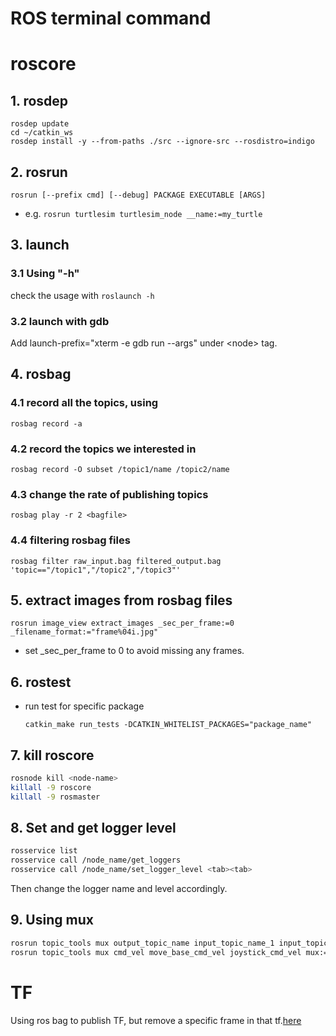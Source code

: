 ROS terminal command
====================

# roscore
## 1. rosdep
  ```
rosdep update
cd ~/catkin_ws
rosdep install -y --from-paths ./src --ignore-src --rosdistro=indigo
  ```

## 2. rosrun
  ```
rosrun [--prefix cmd] [--debug] PACKAGE EXECUTABLE [ARGS]
  ```
- e.g. `rosrun turtlesim turtlesim_node __name:=my_turtle`

## 3. launch
### 3.1 Using "-h"
check the usage with `roslaunch -h`
### 3.2 launch with gdb
Add launch-prefix="xterm -e gdb run --args" under \<node\> tag.

## 4. rosbag
### 4.1 record all the topics, using
  ```
rosbag record -a
  ```
### 4.2 record the topics we interested in 
  ```
rosbag record -O subset /topic1/name /topic2/name
  ```
### 4.3 change the rate of publishing topics
  ```
rosbag play -r 2 <bagfile>
  ```
### 4.4 filtering rosbag files
  ```
rosbag filter raw_input.bag filtered_output.bag 'topic=="/topic1","/topic2","/topic3"'  
  ```
## 5. extract images from rosbag files
  ```
rosrun image_view extract_images _sec_per_frame:=0 _filename_format:="frame%04i.jpg"
  ```
- set _sec_per_frame to 0 to avoid missing any frames.  
  
  
  
## 6. rostest
- run test for specific package
  ```
  catkin_make run_tests -DCATKIN_WHITELIST_PACKAGES="package_name"
  ```
## 7. kill roscore
```bash
rosnode kill <node-name>
killall -9 roscore
killall -9 rosmaster
```

## 8. Set and get logger level
```bash
rosservice list
rosservice call /node_name/get_loggers
rosservice call /node_name/set_logger_level <tab><tab>
```
Then change the logger name and level accordingly.

## 9. Using mux
```bash
rosrun topic_tools mux output_topic_name input_topic_name_1 input_topic_name_2 mux:=node_name
rosrun topic_tools mux cmd_vel move_base_cmd_vel joystick_cmd_vel mux:=mux_cmd_vel
```

# TF 
Using ros bag to publish TF, but remove a specific frame in that tf.[here](tf_filter.txt)
